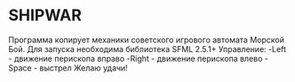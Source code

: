 # SHIPWAR

Программа копирует механики советского игрового автомата Морской Бой.
Для запуска необходима библиотека SFML 2.5.1+
Управление:
-Left - движение перископа вправо
-Right - движение перископа влево
-Space - выстрел
Желаю удачи!

